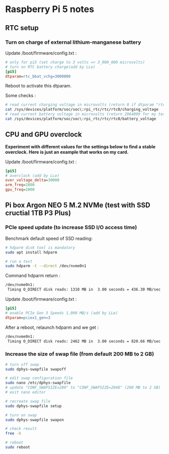 # Raspberry Pi 5 notes


## RTC setup

### Turn on charge of external lithium-manganese battery

Update /boot/firmware/config.txt :

```ini
# only for pi5 (set charge to 3 volts => 3_000_000 microvolts)
# turn on RTC battery charge(add by LLe)
[pi5]
dtparam=rtc_bbat_vchg=3000000
```

Reboot to activate this dtparam.

Some checks :

```bash
# read current charging voltage in microvolts (return 0 if dtparam "rtc_bbat_vchg" is unset)
cat /sys/devices/platform/soc/soc\:rpi_rtc/rtc/rtc0/charging_voltage
# read current battery voltage in microvolts (return 2964099 for my test)
cat /sys/devices/platform/soc/soc\:rpi_rtc/rtc/rtc0/battery_voltage 
```

## CPU and GPU overclock

**Experiment with different values ​​for the settings below to find a stable overclock. Here is just an example that works on my card.**

Update /boot/firmware/config.txt :

```ini
[pi5]
# overclock (add by LLe)
over_voltage_delta=30000
arm_freq=2800
gpu_freq=1000
```

## Pi box Argon NEO 5 M.2 NVMe (test with SSD cructial 1TB P3 Plus)


### PCIe speed update (to increase SSD I/O access time)

Benchmark default speed of SSD reading:

```bash
# hdparm disk tool is mandatory
sudo apt install hdparm

# run a test 
sudo hdparm -t --direct /dev/nvme0n1
```

Command hdparm return :

```txt
/dev/nvme0n1:
 Timing O_DIRECT disk reads: 1310 MB in  3.00 seconds = 436.30 MB/sec
```


Update /boot/firmware/config.txt :

```ini
[pi5]
# enable PCIe Gen 3 Speeds 1,000 MB/s (add by LLe)
dtparam=pciex1_gen=3
```

After a reboot, relaunch hdparm and we get :

```txt
/dev/nvme0n1:
 Timing O_DIRECT disk reads: 2462 MB in  3.00 seconds = 820.66 MB/sec
```


### Increase the size of swap file (from default 200 MB to 2 GB)

```bash
# turn off swap
sudo dphys-swapfile swapoff

# edit swap configuration file
sudo nano /etc/dphys-swapfile
# update "CONF_SWAPSIZE=200" to "CONF_SWAPSIZE=2048" (200 MB to 2 GB)
# exit nano editor

# recreate swap file
sudo dphys-swapfile setup

# turn on swap
sudo dphys-swapfile swapon

# check result
free -h

# reboot
sudo reboot
```
